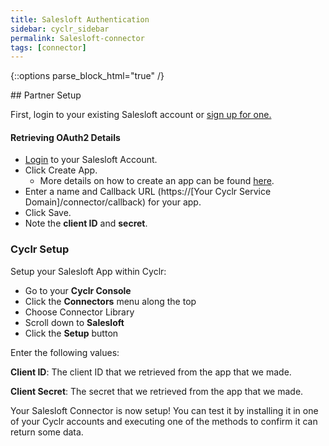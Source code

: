 ```yaml
---
title: Salesloft Authentication
sidebar: cyclr_sidebar
permalink: Salesloft-connector
tags: [connector]
---
```

{::options parse_block_html="true" /}
<section class="card">
## Partner Setup

First, login to your existing Salesloft account or [sign up for one.](https://integrations.salesloft.com/register/)

#### Retrieving OAuth2 Details

*   [Login](https://accounts.salesloft.com/sign_in) to your Salesloft Account.
*   Click Create App.
    *   More details on how to create an app can be found [here](https://developers.salesloft.com/api.html#!/Topic/oauth).
*   Enter a name and Callback URL (https://[Your Cyclr Service Domain]/connector/callback) for your app.
*   Click Save.
*   Note the **client ID** and **secret**.

### Cyclr Setup

Setup your Salesloft App within Cyclr:

*   Go to your **Cyclr Console**
*   Click the **Connectors** menu along the top
*   Choose Connector Library
*   Scroll down to **Salesloft**
*   Click the **Setup** button

Enter the following values:

**Client ID**:  The client ID that we retrieved from the app that we made.

**Client Secret**:  The secret that we retrieved from the app that we made.


Your Salesloft Connector is now setup! You can test it by installing it in one of your Cyclr accounts and executing one of the methods to confirm it can return some data.

</section>
